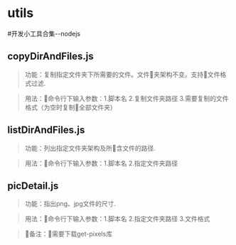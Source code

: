 # utils
#开发小工具合集--nodejs     

## copyDirAndFiles.js       

>功能：复制指定文件夹下所需要的文件。文件夹架构不变。支持文件格式过滤.    

>用法：命令行下输入参数：1.脚本名 2.复制文件夹路径 3.需要复制的文件格式（为空时复制全部文件夹）

## listDirAndFiles.js       

>功能：列出指定文件夹架构及所含文件的路径.    

>用法：命令行下输入参数：1.脚本名 2.指定文件夹路径     

## picDetail.js       

>功能：指出png、jpg文件的尺寸.    

>用法：命令行下输入参数：1.脚本名 2.指定文件夹路径 3.文件格式      
    
>备注：需要下载get-pixels库


